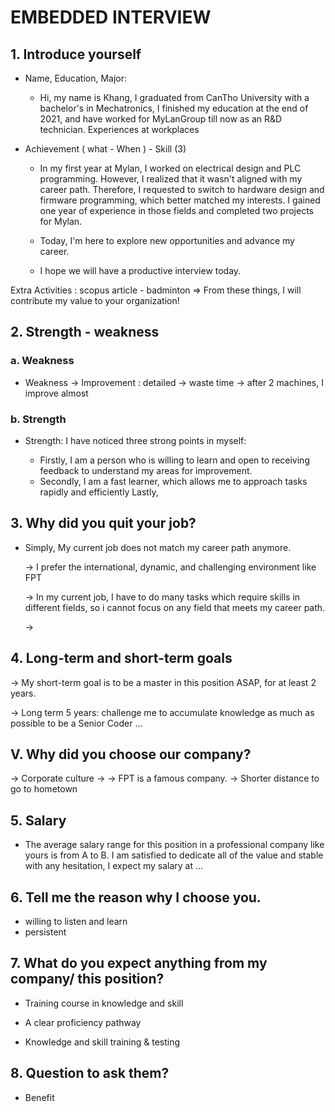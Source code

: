 # EMBEDDED INTERVIEW
## 1. Introduce yourself
- Name, Education, Major:

  - Hi, my name is Khang, I graduated from CanTho University with a bachelor's in Mechatronics, I finished my education at the end of 2021, and have worked for MyLanGroup till now as an R&D technician.
Experiences at workplaces

- Achievement ( what - When ) - Skill (3)

  - In my first year at Mylan, I worked on electrical design and PLC programming. However, I realized that it wasn't aligned with my career path. Therefore, I requested to switch to hardware design and firmware programming, which better matched my interests. I gained one year of experience in those fields and completed two projects for Mylan.
  
  - Today, I'm here to explore new opportunities and advance my career.

  - I hope we will have a productive interview today.
  
Extra Activities : scopus article - badminton 
=> From these things, I will contribute my value to your organization!
## 2. Strength - weakness
### a. Weakness
- Weakness -> Improvement : detailed -> waste time -> after 2 machines, I improve almost

### b. Strength

- Strength: I have noticed three strong points in myself:
  
  - Firstly, I am a person who is willing to learn and open to receiving feedback to understand my areas for improvement.
  - Secondly, I am a fast learner, which allows me to approach tasks rapidly and efficiently Lastly, 

## 3. Why did you quit your job?

- Simply, My current job does not match my career path anymore.

  -> I prefer the international, dynamic, and challenging environment like FPT 

  -> In my current job, I have to do many tasks which require skills in different fields, so i cannot focus on any field that meets my career path.

  -> 


## 4. Long-term and short-term goals

  -> My short-term goal is to be a master in this position ASAP, for at least 2 years. 

  -> Long term 5 years: challenge me to accumulate knowledge as much as possible to  be a Senior Coder …
  
## V. Why did you choose our company? 

  -> Corporate culture -> 
  -> FPT is a famous company.
  -> Shorter distance to go to hometown

## 5. Salary 

- The average salary range for this position in a professional company like yours  is from A to B. I am satisfied to dedicate all of the value and stable with any hesitation, I expect my salary at … 

## 6. Tell me the reason why I choose you.

- willing to listen and learn 
- persistent

## 7. What do you expect anything from my company/ this position?
- Training course in knowledge and skill 

- A clear proficiency pathway

- Knowledge and skill training & testing

## 8. Question to ask them? 
- Benefit

